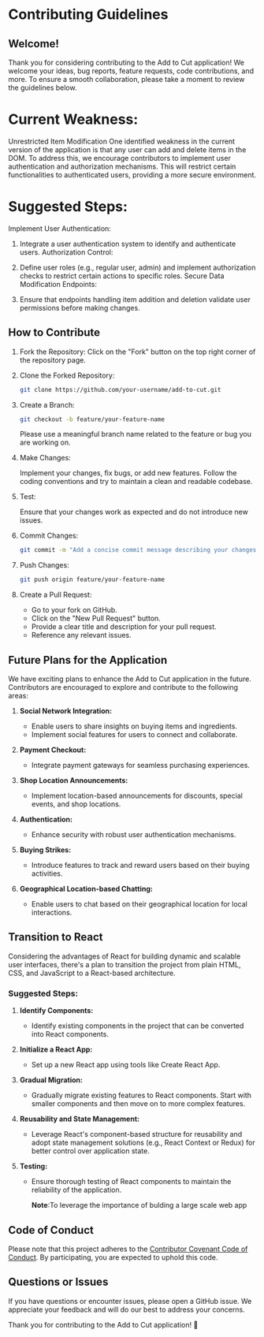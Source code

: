 # Contributing Guidelines

## Welcome!

Thank you for considering contributing to the Add to Cut application! We welcome your ideas, bug reports, feature requests, code contributions, and more. To ensure a smooth collaboration, please take a moment to review the guidelines below.


# Current Weakness: 
Unrestricted Item Modification
One identified weakness in the current version of the application is that any user can add and delete items in the DOM. To address this, we encourage contributors to implement user authentication and authorization mechanisms. 
This will restrict certain functionalities to authenticated users, providing a more secure environment.

# Suggested Steps:
Implement User Authentication:

1. Integrate a user authentication system to identify and authenticate users.
   Authorization Control:

2. Define user roles (e.g., regular user, admin) and implement authorization checks to restrict certain actions to specific roles.
   Secure Data Modification Endpoints:

3. Ensure that endpoints handling item addition and deletion validate user permissions before making changes.

## How to Contribute

1. Fork the Repository: Click on the "Fork" button on the top right corner of the repository page.

2. Clone the Forked Repository:

   ```bash
   git clone https://github.com/your-username/add-to-cut.git
   ```

3. Create a Branch:

   ```bash
   git checkout -b feature/your-feature-name
   ```

   Please use a meaningful branch name related to the feature or bug you are working on.

4. Make Changes:

   Implement your changes, fix bugs, or add new features. Follow the coding conventions and try to maintain a clean and readable codebase.

5. Test:

   Ensure that your changes work as expected and do not introduce new issues.

6. Commit Changes:

   ```bash
   git commit -m "Add a concise commit message describing your changes"
   ```

7. Push Changes:

   ```bash
   git push origin feature/your-feature-name
   ```

8. Create a Pull Request:

   - Go to your fork on GitHub.
   - Click on the "New Pull Request" button.
   - Provide a clear title and description for your pull request.
   - Reference any relevant issues.

## Future Plans for the Application

We have exciting plans to enhance the Add to Cut application in the future. Contributors are encouraged to explore and contribute to the following areas:

1. **Social Network Integration:**
   - Enable users to share insights on buying items and ingredients.
   - Implement social features for users to connect and collaborate.

2. **Payment Checkout:**
   - Integrate payment gateways for seamless purchasing experiences.

3. **Shop Location Announcements:**
   - Implement location-based announcements for discounts, special events, and shop locations.

4. **Authentication:**
   - Enhance security with robust user authentication mechanisms.

5. **Buying Strikes:**
   - Introduce features to track and reward users based on their buying activities.

6. **Geographical Location-based Chatting:**
   - Enable users to chat based on their geographical location for local interactions.
## Transition to React

Considering the advantages of React for building dynamic and scalable user interfaces, there's a plan to transition the project from plain HTML, CSS, and JavaScript to a React-based architecture.

### Suggested Steps:

1. **Identify Components:**
   - Identify existing components in the project that can be converted into React components.

2. **Initialize a React App:**
   - Set up a new React app using tools like Create React App.

3. **Gradual Migration:**
   - Gradually migrate existing features to React components. Start with smaller components and then move on to more complex features.

4. **Reusability and State Management:**
   - Leverage React's component-based structure for reusability and adopt state management solutions (e.g., React Context or Redux) for better control over application state.

5. **Testing:**
   - Ensure thorough testing of React components to maintain the reliability of the application.

     **Note**:To leverage the importance of bulding a large scale web app
    

## Code of Conduct

Please note that this project adheres to the [Contributor Covenant Code of Conduct](CODE_OF_CONDUCT.md). By participating, you are expected to uphold this code.

## Questions or Issues

If you have questions or encounter issues, please open a GitHub issue. We appreciate your feedback and will do our best to address your concerns.

Thank you for contributing to the Add to Cut application! 🚀

